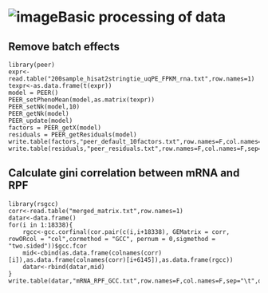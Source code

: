 ![image](https://github.com/user-attachments/assets/1b260e55-d564-48d1-9c49-d548bf0df2d3)Basic processing of data
===

Remove batch effects
---

```
library(peer)
expr<-read.table("200sample_hisat2stringtie_uqPE_FPKM_rna.txt",row.names=1)  
texpr<-as.data.frame(t(expr))  
model = PEER()  
PEER_setPhenoMean(model,as.matrix(texpr))  
PEER_setNk(model,10)  
PEER_getNk(model)  
PEER_update(model)  
factors = PEER_getX(model)  
residuals = PEER_getResiduals(model)  
write.table(factors,"peer_default_10factors.txt",row.names=F,col.names=F,sep="\t",quote=F)  
write.table(residuals,"peer_residuals.txt",row.names=F,col.names=F,sep="\t",quote=F)  
```

Calculate gini correlation between mRNA and RPF
---

```
library(rsgcc)  
corr<-read.table("merged_matrix.txt",row.names=1)  
datar<-data.frame()  
for(i in 1:18338){  
	rgcc<-gcc.corfinal(cor.pair(c(i,i+18338), GEMatrix = corr, rowORcol = "col",cormethod = "GCC", pernum = 0,sigmethod = "two.sided"))$gcc.fcor  
	mid<-cbind(as.data.frame(colnames(corr)[i]),as.data.frame(colnames(corr)[i+6145]),as.data.frame(rgcc))  
	datar<-rbind(datar,mid)  
}  
write.table(datar,"mRNA_RPF_GCC.txt",row.names=F,col.names=F,sep="\t",quote=F)    
```
